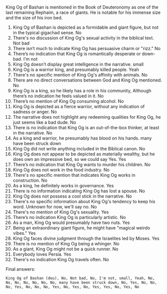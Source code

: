 King Og of Bashan is mentioned in the Book of Deuteronomy as one of the last remaining Rephaim, a race of giants. He is notable for his immense size and the size of his iron bed.

1. King Og of Bashan is depicted as a formidable and giant figure, but not in the typical gigachad sense. No
2. There's no discussion of King Og's sexual activity in the biblical text. Not bad
3. There isn’t much to indicate King Og has persuasive charm or "rizz." No
4. There’s no indication that King Og is romantically desperate or down-bad. I'm not
5. King Og doesn’t display great intelligence in the narrative. small
6. King Og is a warrior king, and presumably killed people. Yeah
7. There's no specific mention of King Og's affinity with animals. No
8. There are no direct conversations between God and King Og mentioned. No
9. King Og is a king, so he likely has a role in his community, Although there’s no indication he feels valued in it. No
10. There’s no mention of King Og consuming alcohol. No
11. King Og is depicted as a fierce warrior, without any indication of sadness or anger. No
12. The narrative does not highlight any redeeming qualities for King Og, he just seems like a bad dude. No
13. There is no indication that King Og is an out-of-the-box thinker, at least in the narrative. No
14. As a king and warrior, he presumably has blood on his hands. many have been struck down
15. King Og did not write anything included in the Biblical canon. No
16. King Og does not appear to be depicted as materially wealthy, but he does own an impressive bed, so we could say Yes. Yes
17. There’s no indication that King Og wants to murder his children. No
18. King Og does not work in the food industry. No
19. There's no specific mention that indicates King Og works in construction. No
20. As a king, he definitely works in governance. Yes
21. There is no information indicating King Og has lost a spouse. No
22. King Og does not possess a cool stick in the narrative. No
23. There's no specific information about King Og's tendency to keep his word. Unknown for now, we'll say no. No
24. There's no mention of King Og's sexuality. Yes
25. There’s no indication King Og is particularly artistic. No
26. As a man, King Og would presumably have two nuts. Yes
27. Being an extraordinary giant figure, he might have "magical weirdo vibes." Yes
28. King Og faces divine judgment through the Israelites led by Moses. Yes
29. There is no mention of King Og being a whinger. No
30. As a giant, King Og might not be a quick runner. No
31. Everybody loves Persia. Yes
32. There's no indication King Og travels often. No

Final answers:

```King Og of Bashan (deu), No, Not bad, No, I'm not, small, Yeah, No, No, No, No, No, No, No, many have been struck down, No, Yes, No, No, No, Yes, No, No, No, Yes, No, Yes, No, Yes, Yes, No, Yes, No```